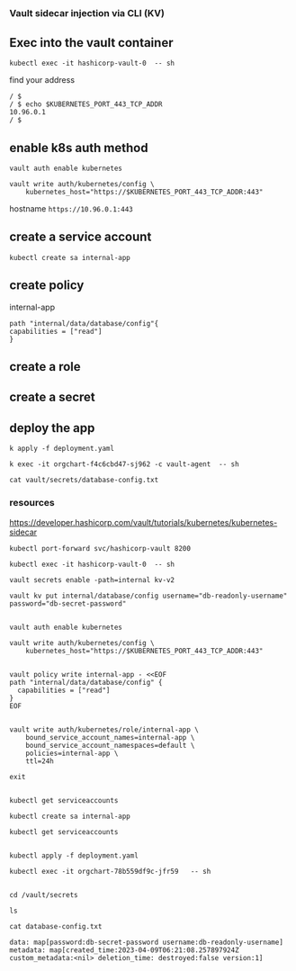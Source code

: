 ##

### Vault sidecar injection via CLI (KV)

##


## Exec into the vault container

```
kubectl exec -it hashicorp-vault-0  -- sh
```


find your address

```
/ $
/ $ echo $KUBERNETES_PORT_443_TCP_ADDR
10.96.0.1
/ $ 
```


## enable k8s auth method
```
vault auth enable kubernetes

vault write auth/kubernetes/config \
    kubernetes_host="https://$KUBERNETES_PORT_443_TCP_ADDR:443"
```

hostname `https://10.96.0.1:443`



## create a service account

`kubectl create sa internal-app`


## create policy 

internal-app

```
path "internal/data/database/config"{
capabilities = ["read"]
}
```


## create a role




## create a secret






## deploy the app

`k apply -f deployment.yaml`

`k exec -it orgchart-f4c6cbd47-sj962 -c vault-agent  -- sh`

`cat vault/secrets/database-config.txt`



### resources

https://developer.hashicorp.com/vault/tutorials/kubernetes/kubernetes-sidecar

```
kubectl port-forward svc/hashicorp-vault 8200 
```



```
kubectl exec -it hashicorp-vault-0  -- sh

vault secrets enable -path=internal kv-v2

vault kv put internal/database/config username="db-readonly-username" password="db-secret-password"


vault auth enable kubernetes

vault write auth/kubernetes/config \
    kubernetes_host="https://$KUBERNETES_PORT_443_TCP_ADDR:443"


vault policy write internal-app - <<EOF
path "internal/data/database/config" {
  capabilities = ["read"]
}
EOF


vault write auth/kubernetes/role/internal-app \
    bound_service_account_names=internal-app \
    bound_service_account_namespaces=default \
    policies=internal-app \
    ttl=24h

exit


kubectl get serviceaccounts

kubectl create sa internal-app

kubectl get serviceaccounts


kubectl apply -f deployment.yaml
```


```
kubectl exec -it orgchart-78b559df9c-jfr59   -- sh


cd /vault/secrets

ls

cat database-config.txt 

data: map[password:db-secret-password username:db-readonly-username]
metadata: map[created_time:2023-04-09T06:21:08.257897924Z custom_metadata:<nil> deletion_time: destroyed:false version:1]



